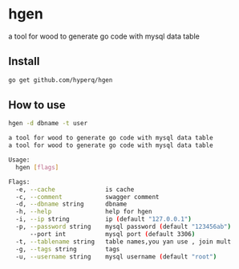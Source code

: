 # hgen

a tool for wood to generate go code with mysql data table

## Install

```bash
go get github.com/hyperq/hgen
```

## How to use

```bash
hgen -d dbname -t user
```

```bash
a tool for wood to generate go code with mysql data table
a tool for wood to generate go code with mysql data table

Usage:
  hgen [flags]

Flags:
  -e, --cache              is cache
  -c, --comment            swagger comment
  -d, --dbname string      dbname
  -h, --help               help for hgen
  -i, --ip string          ip (default "127.0.0.1")
  -p, --password string    mysql password (default "123456ab")
      --port int           mysql port (default 3306)
  -t, --tablename string   table names,you yan use , join mult
  -g, --tags string        tags
  -u, --username string    mysql username (default "root")
```
